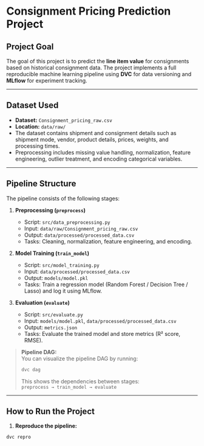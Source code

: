 # Consignment Pricing Prediction Project

## Project Goal
The goal of this project is to predict the **line item value** for consignments based on historical consignment data. The project implements a full reproducible machine learning pipeline using **DVC** for data versioning and **MLflow** for experiment tracking.

---

## Dataset Used
- **Dataset:** `Consignment_pricing_raw.csv`  
- **Location:** `data/raw/`  
- The dataset contains shipment and consignment details such as shipment mode, vendor, product details, prices, weights, and processing times.  
- Preprocessing includes missing value handling, normalization, feature engineering, outlier treatment, and encoding categorical variables.

---

## Pipeline Structure
The pipeline consists of the following stages:

1. **Preprocessing (`preprocess`)**  
   - Script: `src/data_preprocessing.py`  
   - Input: `data/raw/Consignment_pricing_raw.csv`  
   - Output: `data/processed/processed_data.csv`  
   - Tasks: Cleaning, normalization, feature engineering, and encoding.

2. **Model Training (`train_model`)**  
   - Script: `src/model_training.py`  
   - Input: `data/processed/processed_data.csv`  
   - Output: `models/model.pkl`  
   - Tasks: Train a regression model (Random Forest / Decision Tree / Lasso) and log it using MLflow.

3. **Evaluation (`evaluate`)**  
   - Script: `src/evaluate.py`  
   - Input: `models/model.pkl`, `data/processed/processed_data.csv`  
   - Output: `metrics.json`  
   - Tasks: Evaluate the trained model and store metrics (R² score, RMSE).

> **Pipeline DAG:**  
> You can visualize the pipeline DAG by running:  
> ```bash
> dvc dag
> ```
> This shows the dependencies between stages:  
> `preprocess → train_model → evaluate`

---

## How to Run the Project
1. **Reproduce the pipeline:**  
```bash
dvc repro
